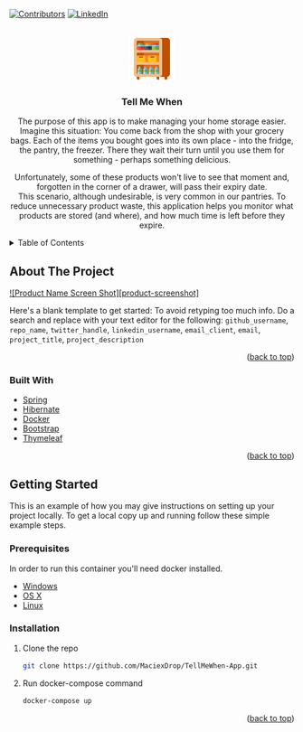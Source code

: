 <div id="top"></div>

<!-- PROJECT SHIELDS -->
[![Contributors][contributors-shield]][contributors-url]
[![LinkedIn][linkedin-shield]][linkedin-url]

<!-- PROJECT LOGO -->
<br />
<div align="center">
  <a href="https://github.com/MaciexDrop/TellMeWhen-App">
    <img src="images/logo.png" alt="Logo" width="80" height="80">
  </a>

<h3 align="center">Tell Me When</h3>

  <p align="center">
    The purpose of this app is to make managing your home storage easier. 
    <br />
    Imagine this situation:
    You come back from the shop with your grocery bags. Each of the items you bought goes into its own place - into the fridge, the pantry, the freezer.
    There they wait their turn until you use them for something - perhaps something delicious.
    <br /></p>
  <p align='center'>
    Unfortunately, some of these products won't live to see that moment and, forgotten in the corner of a drawer, will pass their expiry date.
     <br />
    This scenario, although undesirable, is very common in our pantries. To reduce unnecessary product waste, this application helps you monitor what products are    stored (and where), and how much time is left before they expire.
  </p>
</div>
<!-- TABLE OF CONTENTS -->
<details>
  <summary>Table of Contents</summary>
  <ol>
    <li>
      <a href="#about-the-project">About The Project</a>
      <ul>
        <li><a href="#built-with">Built With</a></li>
      </ul>
    </li>
    <li>
      <a href="#getting-started">Getting Started</a>
      <ul>
        <li><a href="#prerequisites">Prerequisites</a></li>
        <li><a href="#installation">Installation</a></li>
      </ul>
    </li>
    <li><a href="#usage">Usage</a></li>
    <li><a href="#roadmap">Roadmap</a></li>
    <li><a href="#contributing">Contributing</a></li>
    <li><a href="#license">License</a></li>
    <li><a href="#contact">Contact</a></li>
    <li><a href="#acknowledgments">Acknowledgments</a></li>
  </ol>
</details>

<!-- ABOUT THE PROJECT -->
## About The Project

[![Product Name Screen Shot][product-screenshot]](https://example.com)

Here's a blank template to get started: To avoid retyping too much info. Do a search and replace with your text editor for the following: `github_username`, `repo_name`, `twitter_handle`, `linkedin_username`, `email_client`, `email`, `project_title`, `project_description`

<p align="right">(<a href="#top">back to top</a>)</p>



### Built With

* [Spring](https://spring.io/)
* [Hibernate](https://hibernate.org/)
* [Docker](https://www.docker.com/)
* [Bootstrap](https://getbootstrap.com)
* [Thymeleaf](https://www.thymeleaf.org)

<p align="right">(<a href="#top">back to top</a>)</p>


<!-- GETTING STARTED -->
## Getting Started

This is an example of how you may give instructions on setting up your project locally.
To get a local copy up and running follow these simple example steps.

### Prerequisites

In order to run this container you'll need docker installed.

* [Windows](https://docs.docker.com/desktop/windows/)
* [OS X](https://docs.docker.com/desktop/mac/)
* [Linux](https://docs.docker.com/get-started/)

### Installation

1. Clone the repo
   ```sh
   git clone https://github.com/MaciexDrop/TellMeWhen-App.git
   ```
2. Run docker-compose command
   ```sh
   docker-compose up
   ```

<p align="right">(<a href="#top">back to top</a>)</p>



















<!-- MARKDOWN LINKS & IMAGES -->
[contributors-shield]: https://img.shields.io/github/contributors/github_username/repo_name.svg?style=for-the-badge
[contributors-url]: https://github.com/MaciexDrop/TellMeWhen-App/graphs/contributors
[linkedin-shield]: https://img.shields.io/badge/-LinkedIn-black.svg?style=for-the-badge&logo=linkedin&colorB=555
[linkedin-url]: https://www.linkedin.com/in/wlazlo-maciej/
